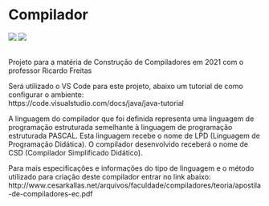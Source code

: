 # Compilador

<div style="display: inline_block">
  <img src="https://img.shields.io/badge/Visual%20Studio%20Code-0078d7.svg?style=for-the-badge&logo=visual-studio-code&logoColor=white">
  <img src="https://img.shields.io/badge/Java-ED8B00?style=for-the-badge&logo=java&logoColor=white">
</div>
<br>
<p>Projeto para a matéria de Construção de Compiladores em 2021 com o professor Ricardo Freitas</p>

<p>Será utilizado o VS Code para este projeto, abaixo um tutorial de como configurar o ambiente:<br>https://code.visualstudio.com/docs/java/java-tutorial</p>

<p>A linguagem do compilador que foi definida representa uma linguagem de programação estruturada semelhante à linguagem de programação estruturada PASCAL. Esta linguagem 
recebe o nome de LPD (Linguagem de Programação Didática). O compilador desenvolvido receberá o nome de CSD (Compilador Simplificado Didático).</p>

<p>Para mais especificações e informações do tipo de linguagem e o método utilizado para criação deste compilador entrar no link abaixo: <br>http://www.cesarkallas.net/arquivos/faculdade/compiladores/teoria/apostila-de-compiladores-ec.pdf</p>

##
